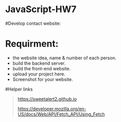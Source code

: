 # JavaScript-HW7

#Develop contact website:

# Requirment:
 * the website idea, name & number of each person.
 * build the backend server.
 * build the front-end website.
 * upload your project here.
 * Screenshot for your website.

#Helper links 
> https://sweetalert2.github.io
> 
> https://developer.mozilla.org/en-US/docs/Web/API/Fetch_API/Using_Fetch
